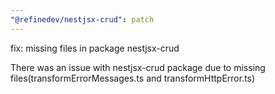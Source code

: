 ```yaml
---
"@refinedev/nestjsx-crud": patch
---
```


fix: missing files in package nestjsx-crud

There was an issue with nestjsx-crud package due to missing files(transformErrorMessages.ts and transformHttpError.ts)
